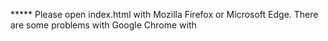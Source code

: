 ***** Please open index.html with Mozilla Firefox or Microsoft Edge. There are some problems with Google Chrome with <audio> tag*****
***** [Google Chrome no longer plays certain audio files](https://stackoverflow.com/questions/32441979/google-chrome-no-longer-plays-certain-audio-files) ***** 
